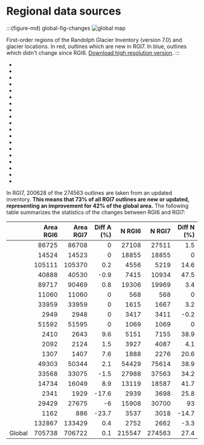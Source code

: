 # Regional data sources

:::{figure-md} global-fig-changes
<img src="https://cluster.klima.uni-bremen.de/~fmaussion/misc/rgi7_data/l3_rgi7a_plots/global_map_wrgi6_small.jpeg" alt="global map" class="bg-primary mb-1">

First-order regions of the Randolph Glacier Inventory (version 7.0) and glacier locations. In red, outlines which are new in RGI7. In blue, outlines which didn't change since RGI6. [Download high resolution version](https://cluster.klima.uni-bremen.de/~fmaussion/misc/rgi7_data/l3_rgi7a_plots/global_map_wrgi6.png).
:::

- [](regions/rgi01.md)
- [](regions/rgi02.md)
- [](regions/rgi03.md)
- [](regions/rgi04.md)
- [](regions/rgi05.md)
- [](regions/rgi06.md)
- [](regions/rgi07.md)
- [](regions/rgi08.md)
- [](regions/rgi09.md)
- [](regions/rgi10.md)
- [](regions/rgi11.md)
- [](regions/rgi12.md)
- [](regions/rgi13.md)
- [](regions/rgi14.md)
- [](regions/rgi15.md)
- [](regions/rgi16.md)
- [](regions/rgi17.md)
- [](regions/rgi18.md)
- [](regions/rgi19.md)


In RGI7, 200628 of the 274563 outlines are taken from an updated inventory. **This means that 73% of all RGI7 outlines are new or updated, representing an improvement for 42% of the global area.** The following table summarizes the statistics of the changes between RGI6 and RGI7:


|                      |   Area RGI6 |   Area RGI7 |   Diff A (%) |   N RGI6 |   N RGI7 |   Diff N (%) |
|:---------------------|------------:|------------:|-------------:|---------:|---------:|-------------:|
| [](regions/rgi01.md) |       86725 |       86708 |          0   |    27108 |    27511 |          1.5 |
| [](regions/rgi02.md) |       14524 |       14523 |          0   |    18855 |    18855 |          0   |
| [](regions/rgi03.md) |      105111 |      105370 |          0.2 |     4556 |     5219 |         14.6 |
| [](regions/rgi04.md) |       40888 |       40530 |         -0.9 |     7415 |    10934 |         47.5 |
| [](regions/rgi05.md) |       89717 |       90469 |          0.8 |    19306 |    19969 |          3.4 |
| [](regions/rgi06.md) |       11060 |       11060 |          0   |      568 |      568 |          0   |
| [](regions/rgi07.md) |       33959 |       33959 |          0   |     1615 |     1667 |          3.2 |
| [](regions/rgi08.md) |        2949 |        2948 |          0   |     3417 |     3411 |         -0.2 |
| [](regions/rgi09.md) |       51592 |       51595 |          0   |     1069 |     1069 |          0   |
| [](regions/rgi10.md) |        2410 |        2643 |          9.6 |     5151 |     7155 |         38.9 |
| [](regions/rgi11.md) |        2092 |        2124 |          1.5 |     3927 |     4087 |          4.1 |
| [](regions/rgi12.md) |        1307 |        1407 |          7.6 |     1888 |     2276 |         20.6 |
| [](regions/rgi13.md) |       49303 |       50344 |          2.1 |    54429 |    75614 |         38.9 |
| [](regions/rgi14.md) |       33568 |       33075 |         -1.5 |    27988 |    37563 |         34.2 |
| [](regions/rgi15.md) |       14734 |       16049 |          8.9 |    13119 |    18587 |         41.7 |
| [](regions/rgi16.md) |        2341 |        1929 |        -17.6 |     2939 |     3698 |         25.8 |
| [](regions/rgi17.md) |       29429 |       27675 |         -6   |    15908 |    30700 |         93   |
| [](regions/rgi18.md) |        1162 |         886 |        -23.7 |     3537 |     3018 |        -14.7 |
| [](regions/rgi19.md) |      132867 |      133429 |          0.4 |     2752 |     2662 |         -3.3 |
| Global               |      705738 |      706722 |          0.1 |   215547 |   274563 |         27.4 |

